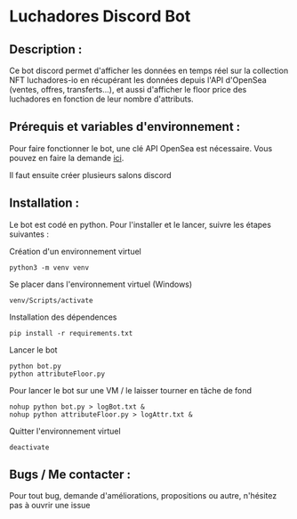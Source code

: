 # Luchadores Discord Bot

## Description :

Ce bot discord permet d'afficher les données en temps réel sur la collection NFT luchadores-io en récupérant les données depuis l'API d'OpenSea (ventes, offres, transferts...), et aussi d'afficher le floor price des luchadores en fonction de leur nombre d'attributs.

## Prérequis et variables d'environnement :

Pour faire fonctionner le bot, une clé API OpenSea est nécessaire. Vous pouvez en faire la demande [ici](https://docs.opensea.io/reference/request-an-api-key).

Il faut ensuite créer plusieurs salons discord

## Installation :

Le bot est codé en python. Pour l'installer et le lancer, suivre les étapes suivantes :

Création d'un environnement virtuel
```
python3 -m venv venv
```

Se placer dans l'environnement virtuel (Windows)
```
venv/Scripts/activate
```

Installation des dépendences
```
pip install -r requirements.txt
```

Lancer le bot
```
python bot.py
python attributeFloor.py
```

Pour lancer le bot sur une VM / le laisser tourner en tâche de fond
```
nohup python bot.py > logBot.txt &
nohup python attributeFloor.py > logAttr.txt &
```

Quitter l'environnement virtuel
```
deactivate
```

## Bugs / Me contacter :

Pour tout bug, demande d'améliorations, propositions ou autre, n'hésitez pas à ouvrir une issue